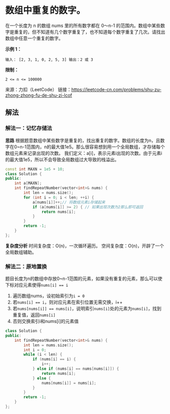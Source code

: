 # 数组中重复的数字。


在一个长度为 n 的数组 nums 里的所有数字都在 0～n-1 的范围内。数组中某些数字是重复的，但不知道有几个数字重复了，也不知道每个数字重复了几次。请找出数组中任意一个重复的数字。

**示例 1：**

`
输入：
[2, 3, 1, 0, 2, 5, 3]
输出：2 或 3 
`

**限制：**

`2 <= n <= 100000`

来源：力扣（LeetCode）
链接：https://leetcode-cn.com/problems/shu-zu-zhong-zhong-fu-de-shu-zi-lcof

## 解法

### 解法一：记忆存储法

**思路**
根据题意数组中某些数字是重复的，找出重复的数字。数组的长度为n，且数字在0~n-1范围内，n的最大值1e5。那么很容易想到用一个全局数组，才存储每个数组元素来记录出现的次数。
我们定义：a[i]，表示元素i出现的次数。由于元素i的最大值1e5，所以不会导致全局数组过大导致的栈溢出。


```cpp
const int MAXN = 1e5 + 10;
class Solution {
public:
    int a[MAXN];
    int findRepeatNumber(vector<int>& nums) {
        int len = nums.size();
        for (int i = 0; i < len; ++i) {
            a[nums[i]]++;// 将数组元素i存储起来
            if (a[nums[i]] >= 2) { // 如果出现次数为2那么即可返回
                return nums[i];
            }
        }
        return -1;
    }
};
```
**复杂度分析**
时间复杂度：O(n)，一次循环遍历。
空间复杂度：O(n)，开辟了一个全局数组辅助。

### 解法二：原地置换

题目长度为n的数组中存放0~n-1范围的元素，如果没有重复的元素，那么可以使下标对应元素使得`nums[i] == i`

1. 遍历数组nums，设初始索引为`i = 0`
2. 若`nums[i] == i`，则对应元素在索引位置无需交换，i++
3. 若`nums[nums[i]] == nums[i]`，说明索引`nums[i]`处的元素为`nums[i]`，找到重复值，返回`nums[i]`
4. 否则交换索引i和nums[i]的元素值

```cpp
class Solution {
public:
    int findRepeatNumber(vector<int>& nums) {
        int len = nums.size();
        int i = 0;
        while (i < len) {
            if (nums[i] == i) {
                i++;
            } else if (nums[i] == nums[nums[i]]) {
                return nums[i];
            } else {
                nums[nums[i]] = nums[i];
            }
        }
        return -1;
    }
};
```